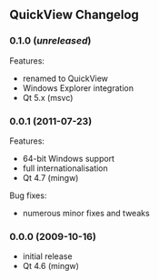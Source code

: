 ## QuickView Changelog

### 0.1.0 (_unreleased_)
Features:
- renamed to QuickView
- Windows Explorer integration
- Qt 5.x (msvc)

### 0.0.1 (2011-07-23)
Features:
- 64-bit Windows support
- full internationalisation
- Qt 4.7 (mingw)

Bug fixes:
- numerous minor fixes and tweaks

### 0.0.0 (2009-10-16)
- initial release
- Qt 4.6 (mingw)
